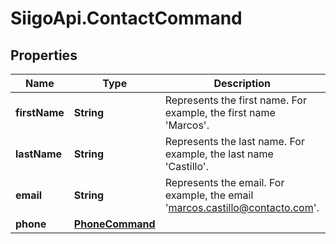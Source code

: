 # SiigoApi.ContactCommand

## Properties

Name | Type | Description | Notes
------------ | ------------- | ------------- | -------------
**firstName** | **String** | Represents the first name.  For example, the first name &#39;Marcos&#39;. | [optional] 
**lastName** | **String** | Represents the last name.  For example, the last name &#39;Castillo&#39;. | [optional] 
**email** | **String** | Represents the email.  For example, the email &#39;marcos.castillo@contacto.com&#39;. | [optional] 
**phone** | [**PhoneCommand**](PhoneCommand.md) |  | [optional] 


